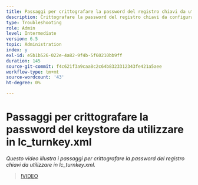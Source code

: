 ```yaml
---
title: Passaggi per crittografare la password del registro chiavi da utilizzare in lc_turnkey.xml
description: Crittografare la password del registro chiavi da configurare nel file lc_turnkey.xml
type: Troubleshooting
role: Admin
level: Intermediate
version: 6.5
topic: Administration
index: y
exl-id: e5b1b526-022e-4a82-9f4b-5f60210bb9ff
duration: 145
source-git-commit: f4c621f3a9caa8c2c64b8323312343fe421a5aee
workflow-type: tm+mt
source-wordcount: '43'
ht-degree: 0%

---
```


# Passaggi per crittografare la password del keystore da utilizzare in lc_turnkey.xml

*Questo video illustra i passaggi per crittografare la password del registro chiavi da utilizzare in lc_turnkey.xml.*

>[!VIDEO](https://video.tv.adobe.com/v/335538?quality=12&learn=on)
